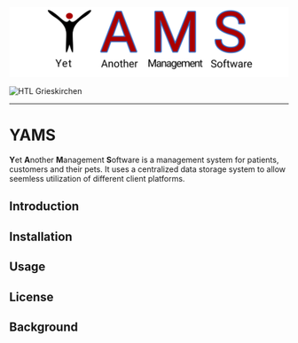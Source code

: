 ![YAMS Banner](resources/banner.png)

![HTL Grieskirchen](https://img.shields.io/badge/Education-HTL%20Grieskirchen-ffffff?style=flat&logo=internetarchive&logoColor=ffffff)

---

# YAMS

**Y**et **A**nother **M**anagement **S**oftware is a management system for patients, customers and their pets.
It uses a centralized data storage system to allow seemless utilization of different client platforms.

## Introduction

## Installation

## Usage

## License

## Background

